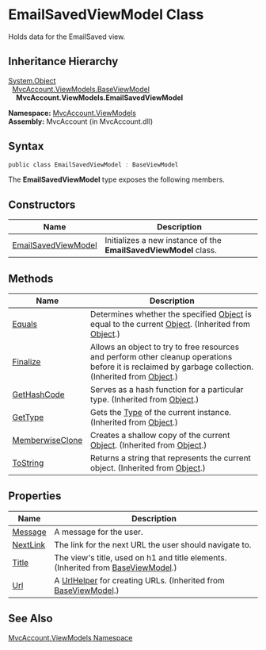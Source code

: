 EmailSavedViewModel Class
=========================
Holds data for the EmailSaved view.


Inheritance Hierarchy
---------------------
[System.Object][1]  
  [MvcAccount.ViewModels.BaseViewModel][2]  
    **MvcAccount.ViewModels.EmailSavedViewModel**  

**Namespace:** [MvcAccount.ViewModels][3]  
**Assembly:** MvcAccount (in MvcAccount.dll)

Syntax
------

```csharp
public class EmailSavedViewModel : BaseViewModel
```

The **EmailSavedViewModel** type exposes the following members.


Constructors
------------

Name                     | Description                                                      
------------------------ | ---------------------------------------------------------------- 
[EmailSavedViewModel][4] | Initializes a new instance of the **EmailSavedViewModel** class. 


Methods
-------

Name                  | Description                                                                                                                                                
--------------------- | ---------------------------------------------------------------------------------------------------------------------------------------------------------- 
[Equals][5]           | Determines whether the specified [Object][1] is equal to the current [Object][1]. (Inherited from [Object][1].)                                            
[Finalize][6]         | Allows an object to try to free resources and perform other cleanup operations before it is reclaimed by garbage collection. (Inherited from [Object][1].) 
[GetHashCode][7]      | Serves as a hash function for a particular type. (Inherited from [Object][1].)                                                                             
[GetType][8]          | Gets the [Type][9] of the current instance. (Inherited from [Object][1].)                                                                                  
[MemberwiseClone][10] | Creates a shallow copy of the current [Object][1]. (Inherited from [Object][1].)                                                                           
[ToString][11]        | Returns a string that represents the current object. (Inherited from [Object][1].)                                                                         


Properties
----------

Name           | Description                                                                           
-------------- | ------------------------------------------------------------------------------------- 
[Message][12]  | A message for the user.                                                               
[NextLink][13] | The link for the next URL the user should navigate to.                                
[Title][14]    | The view's title, used on h1 and title elements. (Inherited from [BaseViewModel][2].) 
[Url][15]      | A [UrlHelper][16] for creating URLs. (Inherited from [BaseViewModel][2].)             


See Also
--------
[MvcAccount.ViewModels Namespace][3]  

[1]: http://msdn2.microsoft.com/en-us/library/e5kfa45b
[2]: ../BaseViewModel/README.md
[3]: ../README.md
[4]: _ctor.md
[5]: http://msdn2.microsoft.com/en-us/library/bsc2ak47
[6]: http://msdn2.microsoft.com/en-us/library/4k87zsw7
[7]: http://msdn2.microsoft.com/en-us/library/zdee4b3y
[8]: http://msdn2.microsoft.com/en-us/library/dfwy45w9
[9]: http://msdn2.microsoft.com/en-us/library/42892f65
[10]: http://msdn2.microsoft.com/en-us/library/57ctke0a
[11]: http://msdn2.microsoft.com/en-us/library/7bxwbwt2
[12]: Message.md
[13]: NextLink.md
[14]: ../BaseViewModel/Title.md
[15]: ../BaseViewModel/Url.md
[16]: http://msdn2.microsoft.com/en-us/library/dd492578